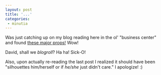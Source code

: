 ```yaml
---
layout: post
title: '...'
categories:
 - minutia
---
```


Was just catching up on my blog reading here in the ol' "business center" and found <a href="http://monkhouse.org/david/weblog/blogger.html">these major props!</a> Wow! 

David, shall we <i>blogroll</i>? Ha ha! Sick-O!

Also, upon actually re-reading the last post I realized it should have been "silhouettes him/herself or if <i>he/she</i> just didn't care." I apologize! :)

